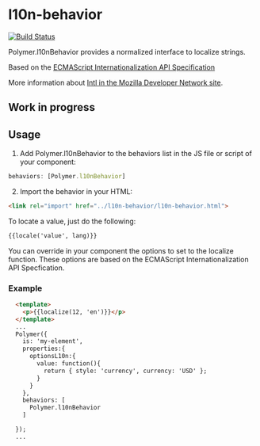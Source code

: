 # l10n-behavior

[![Build Status](https://travis-ci.org/felixzapata/l10n-behavior.png)](https://travis-ci.org/felixzapata/l10n-behavior)

Polymer.l10nBehavior provides a normalized interface to localize strings.

Based on the [ECMAScript Internationalization API Specification](http://ecma-international.org/ecma-402/1.0/)

More information about [Intl in the Mozilla Developer Network site](https://developer.mozilla.org/es/docs/Web/JavaScript/Reference/Global_Objects/Intl).


## Work in progress


## Usage

1) Add Polymer.l10nBehavior to the behaviors list in the JS file or script of your component:

```js
behaviors: [Polymer.l10nBehavior]
```

2) Import the behavior in your HTML:

```html
<link rel="import" href="../l10n-behavior/l10n-behavior.html">
```

To locate a value, just do the following:
```html
{{locale('value', lang)}}
```

You can override in your component the options to set to the localize function. These options are based on the ECMAScript Internationalization API Specfication. 

### Example

```html
  <template>
    <p>{{localize(12, 'en')}}</p>
  </template>
  ...
  Polymer({
    is: 'my-element',
    properties:{
      optionsL10n:{
        value: function(){
          return { style: 'currency', currency: 'USD' };
        }
      }
    },
    behaviors: [
      Polymer.l10nBehavior
    ]

  });
  ...
```



